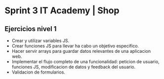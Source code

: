 # Sprint 3 IT Academy | Shop

## Ejercicios nivel 1
- Crear y utilizar variables JS.
- Crear funciones JS para llevar ha cabo un objetivo especifico.
- Hacer servir arrays para guardar datos relevantes de una aplicacion web.
- Implementar el flujo completo de una funcionalidad: peticion de usuario, funciones JS, modificacion de datos y feedback del usuario.
- Validacion de formularios.
